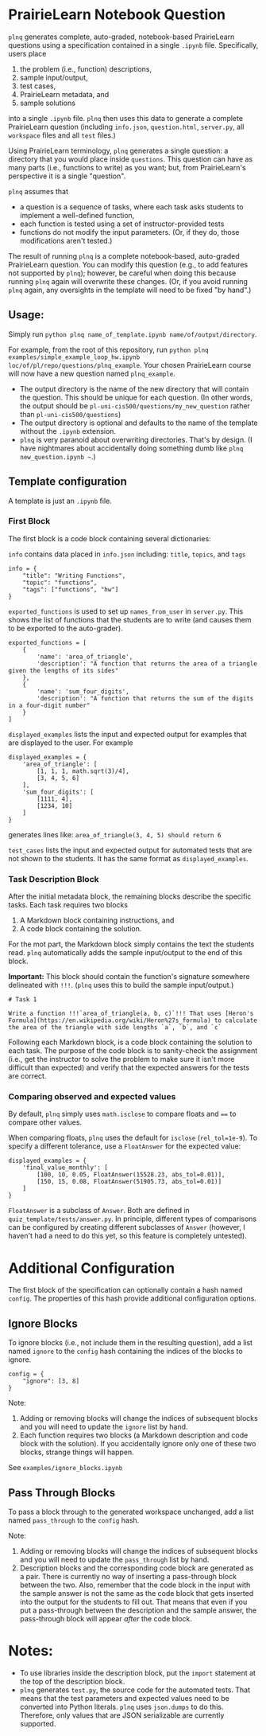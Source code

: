 
# PrairieLearn Notebook Question

`plnq` generates complete, auto-graded, notebook-based PrairieLearn questions using a specification contained in a single `.ipynb` file. Specifically, users place 
   1. the problem (i.e., function) descriptions,
   2. sample input/output,
   3. test cases, 
   4. PrairieLearn metadata, and
   5. sample solutions
   
into a single `.ipynb` file. `plnq` then uses this data to generate a complete PrairieLearn question (including `info.json`, `question.html`, `server.py`, all `workspace` files and all `test` files.) 

Using PrairieLearn terminology, `plnq` generates a single question: a directory that you would place inside `questions`. This question can have as many parts (i.e., functions to write) as you want; but, from PrairieLearn's perspective it is a single "question".

`plnq` assumes that 
  * a question is a sequence of tasks, where each task asks students to implement a well-defined function,
  * each function is tested using a set of instructor-provided tests
  * functions do not modify the input parameters. (Or, if they do, those modifications aren't tested.)

The result of running `plnq` is a complete notebook-based, auto-graded PrairieLearn question. You can modify this question (e.g., to add features not supported by `plnq`); however, be careful when doing this because running `plnq` again will overwrite these changes. (Or, if you avoid running `plnq` again, any oversights in the template will need to be fixed "by hand".)

## Usage:

Simply run `python plnq name_of_template.ipynb name/of/output/directory`.

For example, from the root of this repository, run `python plnq examples/simple_example_loop_hw.ipynb loc/of/pl/repo/questions/plnq_example`. Your chosen PrairieLearn course will now have a new question named `plnq_example`.

* The output directory is the name of the new directory that will contain the question. This should be unique for each question. (In other words, the output should be `pl-uni-cis500/questions/my_new_question` rather than `pl-uni-cis500/questions`)
* The output directory is optional and defaults to the name of the template without the `.ipynb` extension.
* `plnq` is very paranoid about overwriting directories. That's by design. (I have nightmares about accidentally doing something dumb like `plnq new_question.ipynb ~`.)

## Template configuration

A template is just an `.ipynb` file. 

### First Block

The first block is a code block containing several dictionaries:

`info` contains data placed in `info.json` including: `title`, `topics`, and `tags`
```
info = {
    "title": "Writing Functions",
    "topic": "functions",
    "tags": ["functions", "hw"]
}
```


`exported_functions` is used to set up `names_from_user` in `server.py`. This shows the list of functions that the students are to write (and causes them to be exported to the auto-grader).
```
exported_functions = [
    {
        'name': 'area_of_triangle',
        'description': "A function that returns the area of a triangle given the lengths of its sides"
    },
    {
        'name': 'sum_four_digits',
        'description': "A function that returns the sum of the digits in a four-digit number"
    }
]
```

`displayed_examples` lists the input and expected output for examples that are displayed to the user.  For example
```
displayed_examples = {
    'area_of_triangle': [
        [1, 1, 1, math.sqrt(3)/4],
        [3, 4, 5, 6]
    ],
    'sum_four_digits': [
        [1111, 4],
        [1234, 10]
    ]
}
```
generates lines like: `area_of_triangle(3, 4, 5) should return 6`

`test_cases` lists the input and expected output for automated tests that are not shown to the students.  It has the same format as `displayed_examples`.


### Task Description Block  

After the initial metadata block, the remaining blocks describe the specific tasks. Each task requires two blocks 
  1. A Markdown block containing instructions, and 
  2. A code block containing the solution.

For the mot part, the Markdown block simply contains the text the students read. `plnq` automatically adds the sample input/output to the end of this block.

**Important:** This block should contain the function's signature somewhere delineated with `!!!`. (`plnq` uses this to build the sample input/output.)

```
# Task 1

Write a function !!!`area_of_triangle(a, b, c)`!!! That uses [Heron's Formula](https://en.wikipedia.org/wiki/Heron%27s_formula) to calculate the area of the triangle with side lengths `a`, `b`, and `c`
```

Following each Markdown block, is a code block containing the solution to each task. The purpose of the code block is to sanity-check the assignment (i.e., get the instructor to solve the problem to make sure it isn't more difficult than expected) and verify that the expected answers for the tests are correct.

### Comparing observed and expected values

By default, `plnq` simply uses `math.isclose` to compare floats and `==` to compare other values.

When comparing floats, `plnq` uses the default for `isclose` (`rel_tol=1e-9`). To specify a different tolerance, use a `FloatAnswer` for the expected value:

```
displayed_examples = {
    'final_value_monthly': [
        [100, 10, 0.05, FloatAnswer(15528.23, abs_tol=0.01)],
        [150, 15, 0.08, FloatAnswer(51905.73, abs_tol=0.01)]
    ]
}
```

`FloatAnswer` is a subclass of `Answer`.  Both are defined in `quiz_template/tests/answer.py`. In principle, different types of comparisons can be configured by creating different subclasses of `Answer` (however, I haven't had a need to do this yet, so this feature is completely untested).

# Additional Configuration

The first block of the specification can optionally contain a hash named `config`. The properties of this hash provide additional configuration options.


## Ignore Blocks

To ignore blocks (i.e., not include them in the resulting question), add a list named `ignore` to the `config` hash containing the indices of the blocks to ignore.

````
config = {
    "ignore": [3, 8] 
}
````

Note:
  1. Adding or removing blocks will change the indices of subsequent blocks and you will need to update the `ignore` list by hand.
  2. Each function requires two blocks (a Markdown description and code block with the solution). If you accidentally ignore only one of these two blocks, strange things will happen.

See `examples/ignore_blocks.ipynb`

## Pass Through Blocks

To pass a block through to the generated workspace unchanged,  add a list named `pass_through` to the `config` hash.

Note:
  1. Adding or removing blocks will change the indices of subsequent blocks and you will need to update the `pass_through` list by hand.
  2. Description blocks and the corresponding code block are generated as a pair. There is currently no way of inserting a pass-through block between the two. Also, remember that the code block in the input with the sample answer is not the same as the code block that gets inserted into the output for the students to fill out. That means that even if you put a pass-through between the description and the sample answer, the pass-through block will appear _after_ the code block.

# Notes:


* To use libraries inside the description block, put the `import` statement at the top of the description block.
* `plnq` generates `test.py`, the source code for the automated tests. That means that the test parameters and expected values need to be converted into Python literals. `plnq` uses `json.dumps` to do this. Therefore, only values that are JSON serializable are currently supported.
